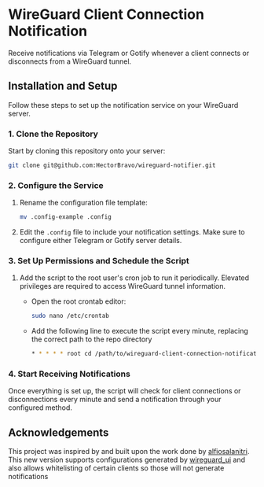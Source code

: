 # WireGuard Client Connection Notification

Receive notifications via Telegram or Gotify whenever a client connects or disconnects from a WireGuard tunnel.

## Installation and Setup

Follow these steps to set up the notification service on your WireGuard server.

### 1. Clone the Repository

Start by cloning this repository onto your server:

```bash
git clone git@github.com:HectorBravo/wireguard-notifier.git
```

### 2. Configure the Service

1. Rename the configuration file template:

   ```bash
   mv .config-example .config
   ```

2. Edit the `.config` file to include your notification settings. Make sure to configure either Telegram or Gotify server details.

### 3. Set Up Permissions and Schedule the Script

1. Add the script to the root user's cron job to run it periodically. Elevated privileges are required to access WireGuard tunnel information.

   - Open the root crontab editor:

     ```bash
     sudo nano /etc/crontab
     ```

   - Add the following line to execute the script every minute, replacing the correct path to the repo directory

     ```bash
     * * * * * root cd /path/to/wireguard-client-connection-notification && /path/to/wireguard-client-connection-notification/wg-clients-guardian.sh /path/to/wireguard-client-connection-notification/.config > /dev/null 2>&1
     ```

### 4. Start Receiving Notifications

Once everything is set up, the script will check for client connections or disconnections every minute and send a notification through your configured method.

## Acknowledgements

This project was inspired by and built upon the work done by [alfiosalanitri](https://github.com/alfiosalanitri/wireguard-client-connection-notification). This new version supports configurations generated by [wireguard_ui](https://github.com/ngoduykhanh/wireguard-ui) and also allows whitelisting of certain clients so those will not generate notifications
